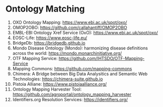 # Ontology Matching
1. OXO Ontology Mapping: https://www.ebi.ac.uk/spot/oxo/
2. OMOP2OBO: https://github.com/callahantiff/OMOP2OBO
3. EMBL-EBI Ontology Xref Service (OxO): https://www.ebi.ac.uk/spot/oxo/
4. EOSC-Life: https://www.eosc-life.eu/
5. BridgeDb: https://bridgedb.github.io
6. Mondo Disease Ontology (Mondo): harmonizing disease definitions across the world: https://mondo.monarchinitiative.org/
7. OTF Mapping Service: https://github.com/IHTSDO/OTF-Mapping-Service
8. Mapping Commons: https://github.com/mapping-commons
9. Chimera: A Bridge between Big Data Analysitics and Semantic Web Technologies: https://chimera-suite.github.io
10. Pistoia Alliane: https://www.pistoiaalliance.org/
11. Ontology Mapping Harvester Tool: https://github.com/agroportal/ontology_mapping_harvester
12. Identifiers.org Resolution Services: https://identifiers.org/
